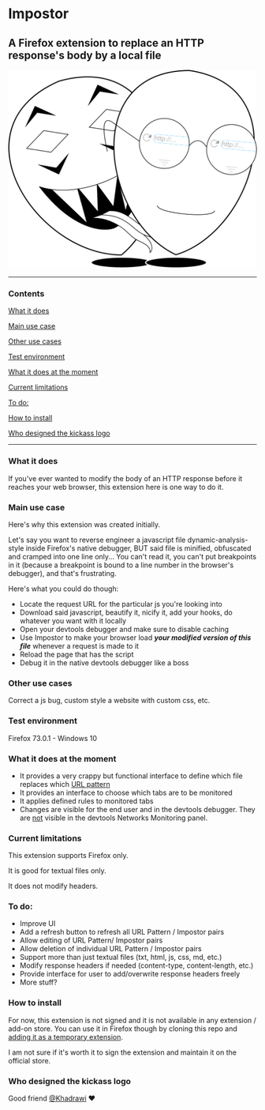 # Impostor

## A Firefox extension to replace an HTTP response's body by a local file

![icon](.\icons\icon.png)

-----------

### Contents

[What it does](#what-it-does)

[Main use case](#main-use-case)

[Other use cases](#other-use-cases)

[Test environment](#test-environment)

[What it does at the moment](#what-it-does-at-the-moment)

[Current limitations](#current-limitations)

[To do:](#to-do)

[How to install](#how-to-install)

[Who designed the kickass logo](#who-designed-the-kickass-logo)

------



### What it does

If you've ever wanted to modify the body of an HTTP response before it reaches your web browser, this extension here is one way to do it. 

### Main use case

Here's why this extension was created initially.

Let's say you want to reverse engineer a javascript file dynamic-analysis-style inside Firefox's native debugger, BUT said file is minified, obfuscated and cramped into one line only... You can't read it, you can't put breakpoints in it (because a breakpoint is bound to a line number in the browser's debugger), and that's frustrating. 

Here's what you could do though:

- Locate the request URL for the particular js you're looking into
- Download said javascript, beautify it, nicify it, add your hooks, do whatever you want with it locally
- Open your devtools debugger and make sure to disable caching
- Use Impostor to make your browser load ***your modified version of this file*** whenever a request is made to it
- Reload the page that has the script
- Debug it in the native devtools debugger like a boss

### Other use cases

Correct a js bug, custom style a website with custom css, etc.

### Test environment

Firefox 73.0.1 - Windows 10

### What it does at the moment

- It provides a very crappy but functional interface to define which file replaces which [URL pattern](https://developer.mozilla.org/en-US/docs/Mozilla/Add-ons/WebExtensions/Match_patterns)
- It provides an interface to choose which tabs are to be monitored
- It applies defined rules to monitored tabs
- Changes are visible for the end user and in the devtools debugger. They are <u>not</u> visible in the devtools Networks Monitoring panel.

### Current limitations

This extension supports Firefox only.

It is good for textual files only.

It does not modify headers.

### To do:

- Improve UI
- Add a refresh button to refresh all URL Pattern / Impostor pairs
- Allow editing of URL Pattern/ Impostor pairs
- Allow deletion of individual URL Pattern / Impostor pairs
- Support more than just textual files (txt, html, js, css, md, etc.)
- Modify response headers if needed (content-type, content-length, etc.)
- Provide interface for user to add/overwrite response headers freely
- More stuff?

### How to install

For now, this extension is not signed and it is not available in any extension / add-on store. You can use it in Firefox though by cloning this repo and [adding it as a temporary extension](https://blog.mozilla.org/addons/2015/12/23/loading-temporary-add-ons/).

I am not sure if it's worth it to sign the extension and maintain it on the official store.

### Who designed the kickass logo

Good friend [@Khadrawi](https://github.com/Khadrawi) ♥ 